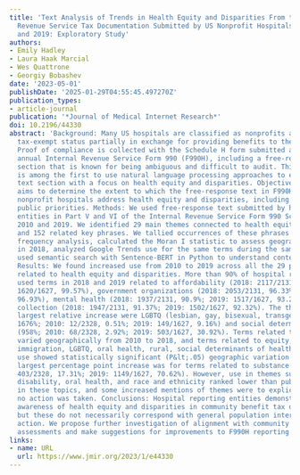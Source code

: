 ```yaml
---
title: 'Text Analysis of Trends in Health Equity and Disparities From the Internal
  Revenue Service Tax Documentation Submitted by US Nonprofit Hospitals Between 2010
  and 2019: Exploratory Study'
authors:
- Emily Hadley
- Laura Haak Marcial
- Wes Quattrone
- Georgiy Bobashev
date: '2023-05-01'
publishDate: '2025-01-29T04:55:45.497270Z'
publication_types:
- article-journal
publication: '*Journal of Medical Internet Research*'
doi: 10.2196/44330
abstract: 'Background: Many US hospitals are classified as nonprofits and receive
  tax-exempt status partially in exchange for providing benefits to the community.
  Proof of compliance is collected with the Schedule H form submitted as part of the
  annual Internal Revenue Service Form 990 (F990H), including a free-response text
  section that is known for being ambiguous and difficult to audit. This research
  is among the first to use natural language processing approaches to evaluate this
  text section with a focus on health equity and disparities. Objective: This study
  aims to determine the extent to which the free-response text in F990H reveals how
  nonprofit hospitals address health equity and disparities, including alignment with
  public priorities. Methods: We used free-response text submitted by hospital reporting
  entities in Part V and VI of the Internal Revenue Service Form 990 Schedule H between
  2010 and 2019. We identified 29 main themes connected to health equity and disparities,
  and 152 related key phrases. We tallied occurrences of these phrases through term
  frequency analysis, calculated the Moran I statistic to assess geographic variation
  in 2018, analyzed Google Trends use for the same terms during the same period, and
  used semantic search with Sentence-BERT in Python to understand contextual use.
  Results: We found increased use from 2010 to 2019 across all the 29 phrase themes
  related to health equity and disparities. More than 90% of hospital reporting entities
  used terms in 2018 and 2019 related to affordability (2018: 2117/2131, 99.34%; 2019:
  1620/1627, 99.57%), government organizations (2018: 2053/2131, 96.33%; 2019: 1577/1627,
  96.93%), mental health (2018: 1937/2131, 90.9%; 2019: 1517/1627, 93.24%), and data
  collection (2018: 1947/2131, 91.37%; 2019: 1502/1627, 92.32%). The themes with the
  largest relative increase were LGBTQ (lesbian, gay, bisexual, transgender, and queer;
  1676%; 2010: 12/2328, 0.51%; 2019: 149/1627, 9.16%) and social determinants of health
  (958%; 2010: 68/2328, 2.92%; 2019: 503/1627, 30.92%). Terms related to homelessness
  varied geographically from 2010 to 2018, and terms related to equity, health IT,
  immigration, LGBTQ, oral health, rural, social determinants of health, and substance
  use showed statistically significant (P&lt;.05) geographic variation in 2018. The
  largest percentage point increase was for terms related to substance use (2010:
  403/2328, 17.31%; 2019: 1149/1627, 70.62%). However, use in themes such as LGBTQ,
  disability, oral health, and race and ethnicity ranked lower than public interest
  in these topics, and some increased mentions of themes were to explicitly say that
  no action was taken. Conclusions: Hospital reporting entities demonstrate an increasing
  awareness of health equity and disparities in community benefit tax documentation,
  but these do not necessarily correspond with general population interests or additional
  action. We propose further investigation of alignment with community health needs
  assessments and make suggestions for improvements to F990H reporting requirements.'
links:
- name: URL
  url: https://www.jmir.org/2023/1/e44330
---
```

